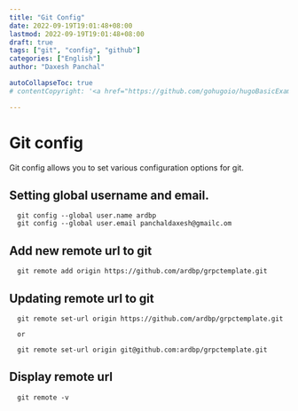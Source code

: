 ```yaml
---
title: "Git Config"
date: 2022-09-19T19:01:48+08:00  
lastmod: 2022-09-19T19:01:48+08:00
draft: true
tags: ["git", "config", "github"]
categories: ["English"]
author: "Daxesh Panchal"

autoCollapseToc: true
# contentCopyright: '<a href="https://github.com/gohugoio/hugoBasicExample" rel="noopener" target="_blank">See origin</a>'

---
```


# **Git config**
Git config allows you to set various configuration options for git.

## **Setting global username and email.**
      git config --global user.name ardbp
      git config --global user.email panchaldaxesh@gmailc.om

## **Add new remote url to git**
      git remote add origin https://github.com/ardbp/grpctemplate.git

## **Updating remote url to git**
      git remote set-url origin https://github.com/ardbp/grpctemplate.git 

      or

      git remote set-url origin git@github.com:ardbp/grpctemplate.git 

## **Display remote url**
      git remote -v

